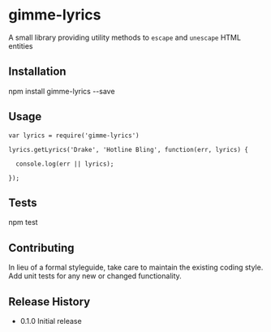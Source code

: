 # gimme-lyrics
A small library providing utility methods to `escape` and `unescape` HTML entities

## Installation

  npm install gimme-lyrics --save

## Usage
```
var lyrics = require('gimme-lyrics')

lyrics.getLyrics('Drake', 'Hotline Bling', function(err, lyrics) {

  console.log(err || lyrics);

});
```

## Tests

  npm test

## Contributing

In lieu of a formal styleguide, take care to maintain the existing coding style.
Add unit tests for any new or changed functionality.

## Release History

* 0.1.0 Initial release

